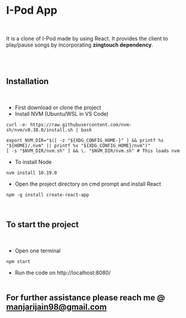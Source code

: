 # I-Pod App
<br>

It is a clone of I-Pod made by using React. It provides the client to play/pause songs by incorporating <b>zingtouch dependency</b>. 

<br>
<br>

## Installation
<br>

- First download or clone the project
- Install NVM (Ubuntu/WSL in VS Code)

```
curl -o- https://raw.githubusercontent.com/nvm-sh/nvm/v0.38.0/install.sh | bash

export NVM_DIR="$([ -z "${XDG_CONFIG_HOME-}" ] && printf %s "${HOME}/.nvm" || printf %s "${XDG_CONFIG_HOME}/nvm")"
[ -s "$NVM_DIR/nvm.sh" ] && \. "$NVM_DIR/nvm.sh" # This loads nvm
```

- To install Node

```
nvm install 10.19.0
```

- Open the project directory on cmd prompt and install React
``` 
npm -g install create-react-app
```

<br>

## To start the project
<br>

- Open one terminal
```
npm start
```

- Run the code on http://localhost:8080/
<br><br>

## For further assistance please reach me @ manjarijain98@gmail.com